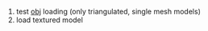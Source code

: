1. test [obj](http://www.scratchapixel.com/old/lessons/3d-advanced-lessons/obj-file-format/obj-file-format/) loading (only triangulated, single mesh models)
1. load textured model
